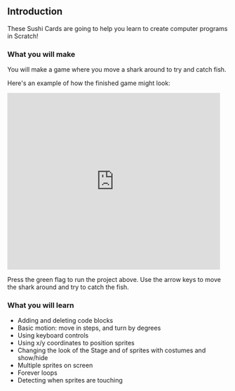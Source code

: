 ## Introduction

These Sushi Cards are going to help you learn to create computer programs in Scratch!

### What you will make

You will make a game where you move a shark around to try and catch fish.

Here's an example of how the finished game might look:
    
<div class="scratch-preview">
  <iframe allowtransparency="true" width="485" height="402" src="https://scratch.mit.edu/projects/embed/205355052/?autostart=false" frameborder="0"></iframe>
</div>

Press the green flag to run the project above. Use the arrow keys to move the shark around and try to catch the fish.

### What you will learn

* Adding and deleting code blocks
* Basic motion:  move in steps, and turn by degrees
* Using keyboard controls
* Using x/y coordinates to position sprites
* Changing the look of the Stage and of sprites with costumes and show/hide
* Multiple sprites on screen
* Forever loops
* Detecting when sprites are touching
